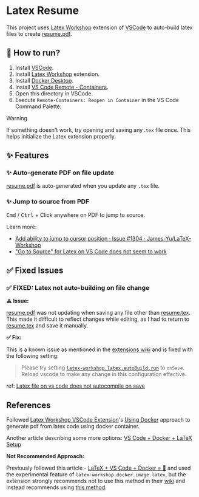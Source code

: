
# Latex Resume

This project uses [Latex Workshop](https://marketplace.visualstudio.com/items?itemName=James-Yu.latex-workshop) extension of [VSCode](https://code.visualstudio.com/) to auto-build latex files to create [resume.pdf].

## 🤔 How to run?

1. Install [VSCode](https://code.visualstudio.com/).
2. Install [Latex Workshop](https://marketplace.visualstudio.com/items?itemName=James-Yu.latex-workshop) extension.
3. Install [Docker Desktop](https://www.docker.com/products/docker-desktop).
4. Install [VS Code Remote - Containers](https://marketplace.visualstudio.com/items?itemName=ms-vscode-remote.remote-containers).
5. Open this directory in VSCode.
6. Execute `Remote-Containers: Reopen in Container` in the VS Code Command Palette.

> [!WARNING]  
> If something doesn't work, try opening and saving any .`tex` file once. This helps initialize the Latex extension properly.

## ✨ Features

### ✨ Auto-generate PDF on file update

[resume.pdf] is auto-generated when you update any `.tex` file.

### ✨ Jump to source from PDF

<kbd>Cmd</kbd> / <kbd>Ctrl</kbd> + Click anywhere on PDF to jump to source.

Learn more:
- [Add ability to jump to cursor position · Issue #1304 · James-Yu/LaTeX-Workshop](https://github.com/James-Yu/LaTeX-Workshop/issues/1304#issuecomment-482891870)
- ["Go to Source" for Latex on VS Code does not seem to work](https://tex.stackexchange.com/questions/538797/go-to-source-for-latex-on-vs-code-does-not-seem-to-work)

## ✅ Fixed Issues

### ✅ FIXED: Latex not auto-building on file change

**⚠️ Issue:**

[resume.pdf] was not updating when saving any file other than [resume.tex]. This made it difficult to reflect changes while editing, as I had to return to [resume.tex] and save it manually.

**✅ Fix:**

This is a known issue as mentioned in the [extensions wiki](https://github.com/James-Yu/LaTeX-Workshop/wiki/FAQ#auto-build-does-not-work-sometimes) and is fixed with the following setting:
> Please try setting [`latex-workshop.latex.autoBuild.run`](https://github.com/James-Yu/LaTeX-Workshop/wiki/Compile#latex-workshoplatexautobuildrun) to `onSave`.
> Reload vscode to make any change in this configuration effective.

ref: [Latex file on vs code does not autocompile on save](https://stackoverflow.com/questions/57925552/latex-file-on-vs-code-does-not-autocompile-on-save)

## References

Followed [Latex Workshop VSCode Extension](https://marketplace.visualstudio.com/items?itemName=James-Yu.latex-workshop)'s [Using Docker](https://github.com/James-Yu/LaTeX-Workshop/wiki/Install#using-docker) approach to generate pdf from latex code using docker container.

Another article describing some more options: [VS Code + Docker + LaTeX Setup](https://medium.com/@kombustor/vs-code-docker-latex-setup-f84128c6f790)

**Not Recommended Approach:**

Previously followed this article - [LaTeX + VS Code + Docker = 🚀](https://medium.com/@timju/latex-setup-with-vs-code-and-docker-612f998e1f23) and used the experimental feature of `latex-workshop.docker.image.latex`, but the extension strongly recommends not to use this method in their [wiki](https://github.com/James-Yu/latex-workshop/wiki/Install#:~:text=VS%20Code%20supports%20Docker%20with%20Remote%20%2D%20Containers.%20LaTeX%20Workshop%20works%20well%20with%20the%20extension.%20You%20can%20see%20an%20example.%20We%20strongly%20recommend%20you%20to%20use%20the%20extension%20instead%20of%20our%20following%20experimental%20feature.) and instead recommends using [this method](https://github.com/James-Yu/LaTeX-Workshop/tree/master/samples/docker).


<!-- Links -->
[resume.pdf]: ./resume.pdf
[resume.tex]: ./resume.tex

